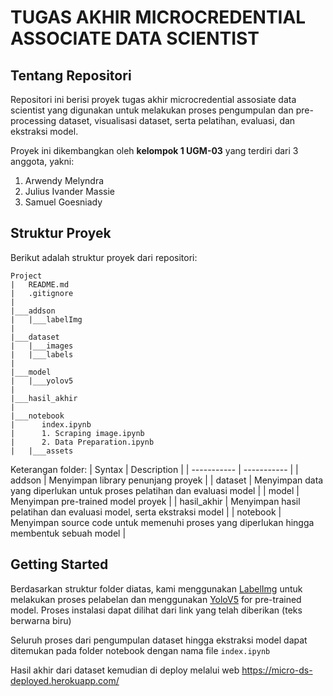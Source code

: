 # TUGAS AKHIR MICROCREDENTIAL ASSOCIATE DATA SCIENTIST

## Tentang Repositori

Repositori ini berisi proyek tugas akhir microcredential assosiate data scientist yang digunakan untuk melakukan proses pengumpulan dan pre-processing dataset, visualisasi dataset, serta pelatihan, evaluasi, dan ekstraksi model.

Proyek ini dikembangkan oleh **kelompok 1 UGM-03** yang terdiri dari 3 anggota, yakni:

1. Arwendy Melyndra
2. Julius Ivander Massie
3. Samuel Goesniady

## Struktur Proyek

Berikut adalah struktur proyek dari repositori:

```
Project
|   README.md
|   .gitignore
|
|___addson
|   |___labelImg
|
|___dataset
|   |___images
|   |___labels
|
|___model
|   |___yolov5
|
|___hasil_akhir
|
|___notebook
|      index.ipynb
|      1. Scraping image.ipynb
|      2. Data Preparation.ipynb
|   |___assets
```

Keterangan folder:
| Syntax | Description |
| ----------- | ----------- |
| addson | Menyimpan library penunjang proyek |
| dataset | Menyimpan data yang diperlukan untuk proses pelatihan dan evaluasi model |
| model | Menyimpan pre-trained model proyek |
| hasil_akhir | Menyimpan hasil pelatihan dan evaluasi model, serta ekstraksi model |
| notebook | Menyimpan source code untuk memenuhi proses yang diperlukan hingga membentuk sebuah model |

## Getting Started

Berdasarkan struktur folder diatas, kami menggunakan [LabelImg](https://github.com/tzutalin/labelImg) untuk melakukan proses pelabelan dan menggunakan [YoloV5](https://github.com/ultralytics/yolov5) for pre-trained model. Proses instalasi dapat dilihat dari link yang telah diberikan (teks berwarna biru)

Seluruh proses dari pengumpulan dataset hingga ekstraksi model dapat ditemukan pada folder notebook dengan nama file `index.ipynb`

Hasil akhir dari dataset kemudian di deploy melalui web [https://micro-ds-deployed.herokuapp.com/ ](https://micro-ds-deployed.herokuapp.com/)
